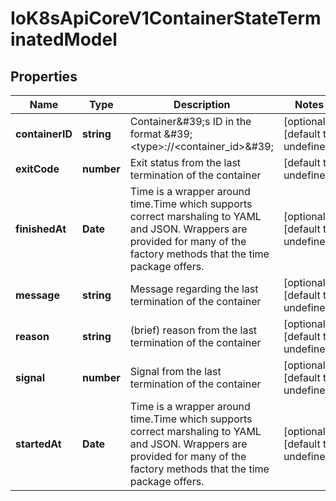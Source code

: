 # IoK8sApiCoreV1ContainerStateTerminatedModel

## Properties

Name | Type | Description | Notes
------------ | ------------- | ------------- | -------------
**containerID** | **string** | Container\&#39;s ID in the format \&#39;&lt;type&gt;://&lt;container_id&gt;\&#39; | [optional] [default to undefined]
**exitCode** | **number** | Exit status from the last termination of the container | [default to undefined]
**finishedAt** | **Date** | Time is a wrapper around time.Time which supports correct marshaling to YAML and JSON.  Wrappers are provided for many of the factory methods that the time package offers. | [optional] [default to undefined]
**message** | **string** | Message regarding the last termination of the container | [optional] [default to undefined]
**reason** | **string** | (brief) reason from the last termination of the container | [optional] [default to undefined]
**signal** | **number** | Signal from the last termination of the container | [optional] [default to undefined]
**startedAt** | **Date** | Time is a wrapper around time.Time which supports correct marshaling to YAML and JSON.  Wrappers are provided for many of the factory methods that the time package offers. | [optional] [default to undefined]


